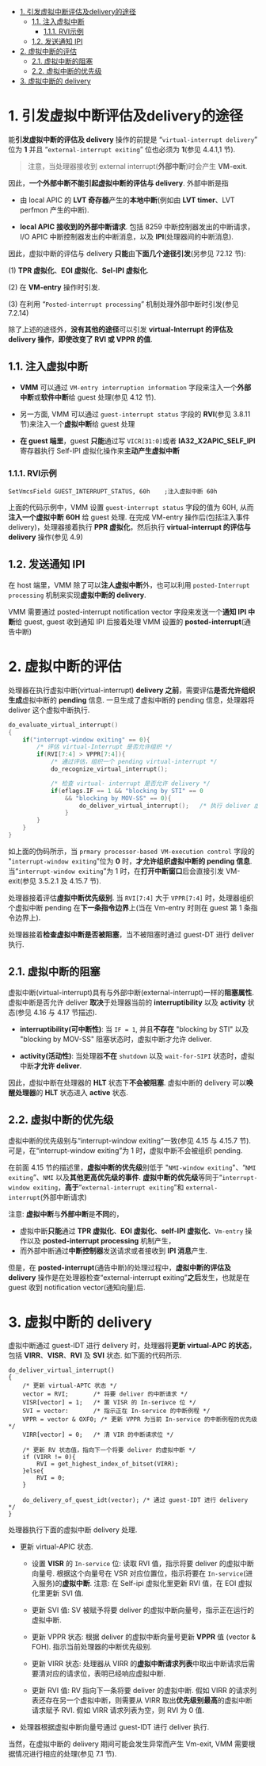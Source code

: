
<!-- @import "[TOC]" {cmd="toc" depthFrom=1 depthTo=6 orderedList=false} -->

<!-- code_chunk_output -->

- [1. 引发虚拟中断评估及delivery的途径](#1-引发虚拟中断评估及delivery的途径)
  - [1.1. 注入虚拟中断](#11-注入虚拟中断)
    - [1.1.1. RVI示例](#111-rvi示例)
  - [1.2. 发送通知 IPI](#12-发送通知-ipi)
- [2. 虚拟中断的评估](#2-虚拟中断的评估)
  - [2.1. 虚拟中断的阻塞](#21-虚拟中断的阻塞)
  - [2.2. 虚拟中断的优先级](#22-虚拟中断的优先级)
- [3. 虚拟中断的 delivery](#3-虚拟中断的-delivery)

<!-- /code_chunk_output -->

# 1. 引发虚拟中断评估及delivery的途径

能**引发虚拟中断的评估及 delivery** 操作的前提是 “`virtual-interrupt delivery`” 位为 **1** 并且 “`external-interrupt exiting`” 位也必须为 **1**(参见 4.4.1,1 节). 

>注意，当处理器接收到 external interrupt(**外部中断**)时会产生 **VM-exit**.

因此，**一个外部中断不能引起虚拟中断的评估与 delivery**. 外部中断是指

* 由 local APIC 的 **LVT 奇存器**产生的**本地中断**(例如由 **LVT timer**、LVT perfmon 产生的中断). 

* **local APIC 接收到的外部中断请求**. 包括 8259 中断控制器发出的中断请求，I/O APIC 中断控制器发出的中断消息，以及 **IPI**(处理器间的中断消息). 

因此，虚拟中断的评估与 delivery **只能**由**下面几个途径引发**(另参见 72.12 节):

(1) **TPR 虚拟化**、**EOI 虚拟化**、**Sel-IPI 虚拟化**. 

(2) 在 **VM-entry** 操作时引发. 

(3) 在利用 “`Posted-interrupt processing`” 机制处理外部中断时引发(参见 7.2.14)

除了上述的途径外，**没有其他的途径**可以引发 **virtual-Interrupt 的评估及 delivery 操作**，**即使改变了 RVI 或 VPPR 的值**. 

## 1.1. 注入虚拟中断

* **VMM** 可以通过 `VM-entry interruption information` 字段来注入一个**外部中断**或**软件中断**给 guest 处理(参见 4.12 节). 

* 另一方面, VMM 可以通过 `guest-interrupt status` 字段的 **RVI**(参见 3.8.11 节)来注入一个**虚拟中断**给 guest 处理

* **在 guest 端里**，guest **只能**通过写 `VICR[31:0]`或者 **IA32_X2APIC_SELF_IPI** 寄存器执行 Self-IPI 虚拟化操作来**主动产生虚拟中断**

### 1.1.1. RVI示例

```
SetVmcsField GUEST_INTERRUPT_STATUS, 60h    ;注入虚拟中断 60h 
```

上面的代码示例中，VMM 设置 `guest-interrupt status` 字段的值为 60H, 从而**注入一个虚拟中断** **60H** 给 guest 处理. 在完成 VM-entry 操作后(包括注入事件 delivery)，处理器接着执行 **PPR 虚拟化**，然后执行 **virtual-interrupt 的评估与 delivery** 操作(参见 4.9)

## 1.2. 发送通知 IPI

在 host 端里，VMM 除了可以**注人虚拟中断**外，也可以利用 `posted-Interrupt processing` 机制来实现**虚拟中断的 delivery**. 

VMM 需要通过 posted-interrupt notification vector 字段来发送一个**通知 IPI 中断**给 guest, guest 收到通知 IPI 后接着处理 VMM 设置的 **posted-interrupt**(通告中断)

# 2. 虚拟中断的评估

处理器在执行虚拟中断(virtual-interrupt) **delivery 之前**，需要评估**是否允许组织生成**虚拟中断的 **pending** 信息. 一旦生成了虚拟中断的 pending 信息，处理器将 deliver 这个虚拟中断执行. 

```cpp
do_evaluate_virtual_interrupt()
{
    if("interrupt-window exiting" == 0){
        /* 评估 virtual-Interrupt 是否允许组织 */
        if(RVI[7:4] > VPPR[7:4]){
            /* 通过评估，组织一个 pending virtual-interrupt */
            do_recognize_virtual_interrupt();

            /* 检查 virtual- interrupt 是否允许 delivery */
            if(eflags.IF == 1 && "blocking by STI" == 0
                && "blocking by MOV-SS" == 0){
                    do_deliver_virtual_interrupt();   /* 执行 deliver 虚拟中断 */
                }
        }
    }
}
```

如上面的伪码所示，当 `prmary processor-based VM-execution control` 字段的 "`interrupt-window exiting`”位为 **0** 时，**才允许组织虚拟中断的 pending 信息**. 当“`interrupt-window exiting`”为 1 时，在**打开中断窗口**后会直接引发 VM-exit(参见 3.5.2.1 及 4.15.7 节). 

处理器接着评估**虛拟中断优先级别**. 当 `RVI[7:4]` 大于 `VPPR[7:4]` 时，处理器组织个虚拟中断 pending 在**下一条指令边界**上(当在 Vm-entry 时则在 guest 第 1 条指令边界上). 

处理器接着**检查虚拟中断是否被阻塞**，当不被阻塞时通过 guest-DT 进行 deliver 执行.

## 2.1. 虚拟中断的阻塞

虚拟中断(virtual-interrupt)具有与外部中断(external-interrupt)一样的**阻塞属性**. 虚拟中断是否允许 deliver **取决**于处理器当前的 **interruptibility** 以及 **activity** 状态(参见 4.16 与 4.17 节描述). 

* **interruptibility(可中断性)**: 当 `IF = 1`, 并且**不存在** "blocking by STI" 以及 "blocking by MOV-SS" 阻塞状态时，虚拟中断才允许 deliver. 

* **activity(活动性)**: 当处理器**不在** `shutdown` 以及 `wait-for-SIPI` 状态时，虚拟中断**才允许 deliver**.

因此，虚拟中断在处理器的 **HLT** 状态下**不会被阻塞**. 虚拟中断的 delivery 可以**唤醒处理器**的 **HLT** 状态进入 **active** 状态. 

## 2.2. 虚拟中断的优先级

虚拟中断的优先级别与“interrupt-window exiting“一致(参见 4.15 与 4.15.7 节). 可是，在“interrupt-window exiting”为 1 时，虚拟中断不会被组织 pending. 

在前面 4.15 节的描述里，**虚拟中断的优先级**别低于 "`NMI-window exiting`"、“`NMI exiting`”、`NMI` 以及**其他更高优先级的事件**. **虚拟中断的优先级**等同于“`interrupt-window exiting`，**高于**“`external-interrupt exiting`”和 `external-interrupt`(外部中断请求)

注意: **虚拟中断**与**外部中断**是**不同**的，
* 虚拟中断**只能**通过 **TPR 虚拟化**、**EOI 虚拟化**、**self-IPI 虚拟化**、`Vm-entry` 操作以及 **posted-interrupt processing** 机制产生，
* 而外部中断通过**中断控制器**发送请求或者接收到 **IPI 消息**产生. 

但是，在 **posted-interrupt**(通告中断)的处理过程中，**虚拟中断的评估及 delivery** 操作是在处理器检查“external-interrupt exiting”**之后**发生，也就是在 guest 收到 notification vector(通知向量)后. 

# 3. 虚拟中断的 delivery

虚拟中断通过 guest-IDT 进行 delivery 时，处理器将**更新 virtual-APC 的状态**，包括 **VIRR**、**VISR**、**RVI** 及 **SVI** 状态. 如下面的代码所示. 

```
do_deliver_virtual_interrupt()
{
    /* 更新 virtual-APTC 状态 */
    vector = RVI;       /* 将要 deliver 的中断请求 */
    VISR[vector] = 1;   /* 置 VISR 的 In-serivce 位 */
    SVI = vector:       /* 指示正在 In-service 的中断例程 */
    VPPR = vector & OXF0; /* 更新 VPPR 为当前 In-service 的中断例程的优先级 */
    VIRR[vector] = 0;   /* 清 VIR 的中断请求位 */

    /* 更新 RV 状态值，指向下一个将要 deliver 的虚拟中断 */
    if (VIRR != 0){
        RVI = get_highest_index_of_bitset(VIRR);
    }else{
        RVI = 0;
    }

    do_delivery_of_quest_idt(vector); /* 通过 guest-IDT 进行 delivery */
}
```

处理器执行下面的虚拟中断 delivery 处理. 

* 更新 virtual-APIC 状态. 

    * 设置 **VISR** 的 `In-service` 位: 读取 RVI 值，指示将要 deliver 的虚拟中断向量号. 根据这个向量号在 VSR 对应位置位，指示将要在 `In-service`(进入服务)的**虚拟中断**. 注意: 在 Self-ipi 虚拟化里更新 RVI 值，在 EOI 虚拟化里更新 SVI 值. 

    * 更新 SVI 值: SV 被赋予将要 deliver 的虚拟中断向量号，指示正在运行的虚拟中断. 

    * 更新 VPPR 状态: 根据 deliver 的虚拟中断向量号更新 **VPPR** 值 (vector & FOH). 指示当前处理器的中断优先级别. 

    * 更新 VIRR 状态: 处理器从 VIRR 的**虚拟中断请求列表**中取出中断请求后需要清对应的请求位，表明已经响应虚拟中断. 

    * 更新 RVI 值: RV 指向下一条将要 deliver 的虚拟中断. 假如 VIRR 的请求列表还存在另一个虚拟中断，则需要从 VIRR 取出**优先级别最高**的虚拟中断请求赋予 RVI. 假如 VIRR 请求列表为空，则 RVI 为 0 值. 

* 处理器根据虚拟中断向量号通过 guest-IDT 进行 deliver 执行. 

当然，在虚拟中断的 delivery 期间可能会发生异常而产生 Vm-exit, VMM 需要根据情况进行相应的处理(参见 7.1 节). 